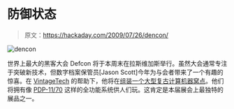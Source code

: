 # 防御状态

> 原文：<https://hackaday.com/2009/07/26/dencon/>

![dencon](img/73a0abcecd11add4ec375d690026ac14.png "dencon")

世界上最大的黑客大会 Defcon 将于本周末在拉斯维加斯举行。虽然大会通常专注于突破新技术，但数字档案保管员[Jason Scott]今年为与会者带来了一个有趣的惊喜。在 [VintageTech](http://www.vintagetech.com/ "VintageTech - Welcome!") 的帮助下，他将在[组装一个大型复古计算机器窝点](http://ascii.textfiles.com/archives/2088 "ASCII by Jason Scott  / DENCON")。他们将拥有像 [PDP-11/70](http://en.wikipedia.org/wiki/PDP-11 "PDP-11 - Wikipedia, the free encyclopedia") 这样的全功能系统供人们玩。这肯定是本届展会上最独特的展品之一。